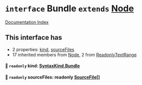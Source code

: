 # `interface` Bundle `extends` [Node](../interface.Node/README.md)

[Documentation Index](../README.md)

## This interface has

- 2 properties:
[kind](#-readonly-kind-syntaxkindbundle),
[sourceFiles](#-readonly-sourcefiles-readonly-sourcefile)
- 17 inherited members from [Node](../interface.Node/README.md), 2 from [ReadonlyTextRange](../interface.ReadonlyTextRange/README.md)


#### 📄 `readonly` kind: [SyntaxKind.Bundle](../enum.SyntaxKind/README.md#bundle--308)



#### 📄 `readonly` sourceFiles: readonly [SourceFile](../interface.SourceFile/README.md)\[]



